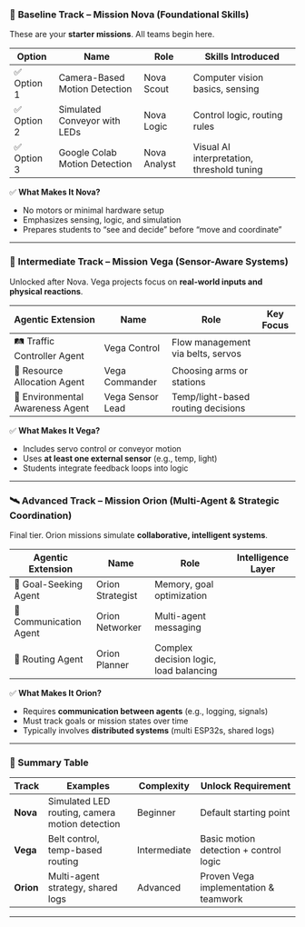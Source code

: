 

### 🧱 **Baseline Track – Mission Nova (Foundational Skills)**

These are your **starter missions**. All teams begin here.

| Option     | Name                          | Role         | Skills Introduced                          |
| ---------- | ----------------------------- | ------------ | ------------------------------------------ |
| ✅ Option 1 | Camera-Based Motion Detection | Nova Scout   | Computer vision basics, sensing            |
| ✅ Option 2 | Simulated Conveyor with LEDs  | Nova Logic   | Control logic, routing rules               |
| ✅ Option 3 | Google Colab Motion Detection | Nova Analyst | Visual AI interpretation, threshold tuning |

✅ **What Makes It Nova?**

* No motors or minimal hardware setup
* Emphasizes sensing, logic, and simulation
* Prepares students to “see and decide” before “move and coordinate”

---

### 🌌 **Intermediate Track – Mission Vega (Sensor-Aware Systems)**

Unlocked after Nova. Vega projects focus on **real-world inputs and physical reactions**.

| Agentic Extension                | Name             | Role                               | Key Focus |
| -------------------------------- | ---------------- | ---------------------------------- | --------- |
| 🛤️ Traffic Controller Agent     | Vega Control     | Flow management via belts, servos  |           |
| 🔁 Resource Allocation Agent     | Vega Commander   | Choosing arms or stations          |           |
| 🔆 Environmental Awareness Agent | Vega Sensor Lead | Temp/light-based routing decisions |           |

✅ **What Makes It Vega?**

* Includes servo control or conveyor motion
* Uses **at least one external sensor** (e.g., temp, light)
* Students integrate feedback loops into logic

---

### 🛰️ **Advanced Track – Mission Orion (Multi-Agent & Strategic Coordination)**

Final tier. Orion missions simulate **collaborative, intelligent systems**.

| Agentic Extension      | Name             | Role                                   | Intelligence Layer |
| ---------------------- | ---------------- | -------------------------------------- | ------------------ |
| 🧠 Goal-Seeking Agent  | Orion Strategist | Memory, goal optimization              |                    |
| 📡 Communication Agent | Orion Networker  | Multi-agent messaging                  |                    |
| 🧮 Routing Agent       | Orion Planner    | Complex decision logic, load balancing |                    |

✅ **What Makes It Orion?**

* Requires **communication between agents** (e.g., logging, signals)
* Must track goals or mission states over time
* Typically involves **distributed systems** (multi ESP32s, shared logs)

---

### 📌 Summary Table

| Track     | Examples                                       | Complexity   | Unlock Requirement                     |
| --------- | ---------------------------------------------- | ------------ | -------------------------------------- |
| **Nova**  | Simulated LED routing, camera motion detection | Beginner     | Default starting point                 |
| **Vega**  | Belt control, temp-based routing               | Intermediate | Basic motion detection + control logic |
| **Orion** | Multi-agent strategy, shared logs              | Advanced     | Proven Vega implementation & teamwork  |

---


